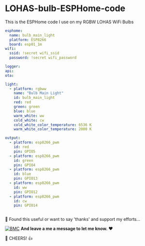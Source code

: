 # LOHAS-bulb-ESPHome-code
This is the ESPHome code I use on my RGBW LOHAS WiFi Bulbs

```yaml
esphome:
  name: bulb_main_light
  platform: ESP8266
  board: esp01_1m
wifi:
  ssid: !secret wifi_ssid
  password: !secret wifi_password

logger:
api:
ota:

light:
  - platform: rgbww
    name: "Bulb Main Light"
    id: bulb_main_light
    red: red
    green: green
    blue: blue
    warm_white: ww
    cold_white: cw
    cold_white_color_temperature: 6536 K
    warm_white_color_temperature: 2000 K

output:
  - platform: esp8266_pwm
    id: red
    pin: GPIO5
  - platform: esp8266_pwm
    id: green
    pin: GPIO4
  - platform: esp8266_pwm
    id: blue
    pin: GPIO13
  - platform: esp8266_pwm
    id: ww
    pin: GPIO12
  - platform: esp8266_pwm
    id: cw
    pin: GPIO14
    
   ```

🎁 Found this useful or want to say 'thanks' and support my efforts...

[![BMC](https://www.buymeacoffee.com/assets/img/custom_images/white_img.png)](https://www.buymeacoffee.com/3ative) **And leave a me a message to let me know.**  ❤

🍺 CHEERS! 👍

